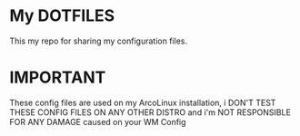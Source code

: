# My DOTFILES

This my repo for sharing my configuration files.

# IMPORTANT

These config files are used on my ArcoLinux installation, i DON'T TEST THESE CONFIG FILES ON ANY OTHER DISTRO and i'm NOT RESPONSIBLE FOR ANY DAMAGE caused on your WM Config